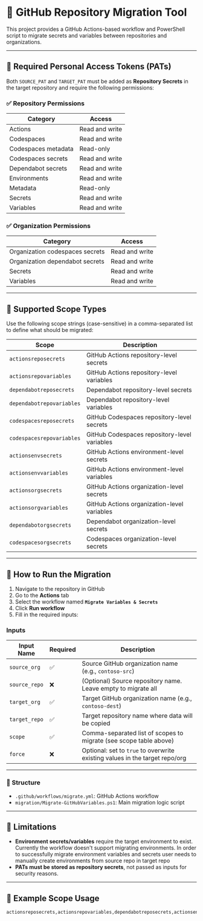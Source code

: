 # 🔁 GitHub Repository Migration Tool

This project provides a GitHub Actions-based workflow and PowerShell script to migrate secrets and variables between repositories and organizations.

---

## 🔐 Required Personal Access Tokens (PATs)

Both `SOURCE_PAT` and `TARGET_PAT` must be added as **Repository Secrets** in the target repository and require the following permissions:

### ✅ Repository Permissions
| Category             | Access       |
|----------------------|--------------|
| Actions              | Read and write |
| Codespaces           | Read and write |
| Codespaces metadata  | Read-only     |
| Codespaces secrets   | Read and write |
| Dependabot secrets   | Read and write |
| Environments         | Read and write |
| Metadata             | Read-only     |
| Secrets              | Read and write |
| Variables            | Read and write |

### ✅ Organization Permissions
| Category                        | Access         |
|----------------------------------|----------------|
| Organization codespaces secrets  | Read and write |
| Organization dependabot secrets  | Read and write |
| Secrets                          | Read and write |
| Variables                        | Read and write |

---

## 🧪 Supported Scope Types

Use the following scope strings (case-sensitive) in a comma-separated list to define what should be migrated:

| Scope                    | Description                                                   |
|--------------------------|---------------------------------------------------------------|
| `actionsreposecrets`     | GitHub Actions repository-level secrets                       |
| `actionsrepovariables`   | GitHub Actions repository-level variables                     |
| `dependabotreposecrets`  | Dependabot repository-level secrets                           |
| `dependabotrepovariables`| Dependabot repository-level variables                         |
| `codespacesreposecrets`  | GitHub Codespaces repository-level secrets                    |
| `codespacesrepovariables`| GitHub Codespaces repository-level variables                  |
| `actionsenvsecrets`      | GitHub Actions environment-level secrets                      |
| `actionsenvvariables`    | GitHub Actions environment-level variables                    |
| `actionsorgsecrets`      | GitHub Actions organization-level secrets                     |
| `actionsorgvariables`    | GitHub Actions organization-level variables                   |
| `dependabotorgsecrets`   | Dependabot organization-level secrets                         |
| `codespacesorgsecrets`   | Codespaces organization-level secrets                         |

---

## 🚀 How to Run the Migration

1. Navigate to the repository in GitHub
2. Go to the **Actions** tab
3. Select the workflow named **`Migrate Variables & Secrets`**
4. Click **Run workflow**
5. Fill in the required inputs:

### Inputs
| Input Name     | Required | Description                                                                 |
|----------------|----------|-----------------------------------------------------------------------------|
| `source_org`   | ✅       | Source GitHub organization name (e.g., `contoso-src`)                        |
| `source_repo`  | ❌       | (Optional) Source repository name. Leave empty to migrate all               |
| `target_org`   | ✅       | Target GitHub organization name (e.g., `contoso-dest`)                      |
| `target_repo`  | ✅       | Target repository name where data will be copied                           |
| `scope`        | ✅       | Comma-separated list of scopes to migrate (see scope table above)           |
| `force`        | ❌       | Optional: set to `true` to overwrite existing values in the target repo/org |

---

### 📁 Structure

- `.github/workflows/migrate.yml`: GitHub Actions workflow
- `migration/Migrate-GitHubVariables.ps1`: Main migration logic script

---

## 🛑 Limitations

- **Environment secrets/variables** require the target environment to exist. Currently the workflow doesn't support migrating environments. In order to successfully migrate environment variables and secrets user needs to manually create environments from source repo in target repo
- **PATs must be stored as repository secrets**, not passed as inputs for security reasons.

---

## 📌 Example Scope Usage

```text
actionsreposecrets,actionsrepovariables,dependabotreposecrets,actionsenvsecrets,actionsorgvariables
